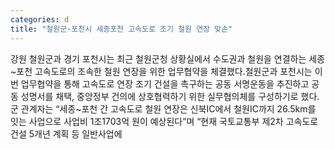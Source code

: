 ```yaml
---
categories: d
title: "철원군·포천시 세종포천 고속도로 조기 철원 연장 맞손"
---
```

강원 철원군과 경기 포천시는 최근 철원군청 상황실에서 수도권과 철원을 연결하는 세종~포천 고속도로의 조속한 철원 연장을 위한 업무협약을 체결했다.철원군과 포천시는 이번 업무협약을 통해 고속도로 연장 조기 건설을 촉구하는 공동 서명운동을 추진하고 공동 성명서를 채택, 중앙정부 건의에 상호협력하기 위한 실무협의체를 구성하기로 했다.군 관계자는 “세종~포천 간 고속도로 철원 연장은 신북IC에서 철원IC까지 26.5km를 잇는 사업으로 사업비 1조1703억 원이 예상된다”며 “현재 국토교통부 제2차 고속도로 건설 5개년 계획 등 일반사업에